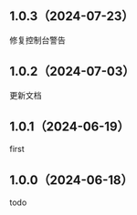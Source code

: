 ## 1.0.3（2024-07-23）
修复控制台警告
## 1.0.2（2024-07-03）
更新文档
## 1.0.1（2024-06-19）
first
## 1.0.0（2024-06-18）
todo

